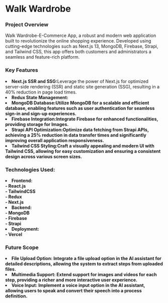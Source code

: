 <h1>Walk Wardrobe</h1>

<h3>Project Overview</h3>
<p>Walk Wardrobe-E-Commerce App, a robust and modern web application built to revolutionize the online shopping experience. Developed using cutting-edge technologies such as Next.js 13, MongoDB, Firebase, Strapi, and Tailwind CSS, this app offers both customers and administrators a seamless and feature-rich platform.</p>

<h3>Key Features</h3>
<li><b>Next.js SSR and SSG:</b>Leverage the power of Next.js for optimized server-side rendering (SSR) and static site generation (SSG), resulting in a 40% reduction in page load times.</li>
<li><b>Redux State Management:</bImplement Redux for efficient state management, leading to a 15% increase in user retention through real-time updates in the shopping cart.</li>
<li><b>MongoDB Database:</b>Utilize MongoDB for a scalable and efficient database, enabling features such as user authentication for seamless sign-in and sign-up experiences.</li>
<li><b>Firebase Integration:</b>Integrate Firebase for enhanced functionalities, providing storage for Images.</li>
<li><b>Strapi API Optimization:</b>Optimize data fetching from Strapi APIs, achieving a 25% reduction in data transfer times and significantly improving overall application responsiveness.</li>
<li><b>Tailwind CSS Styling:</b>Craft a visually appealing and modern UI with Tailwind CSS, allowing for easy customization and ensuring a consistent design across various screen sizes.</li>

<h3>Technologies Used:</h3>
<li>Frontend: </li>
  - React.js<br>
  - TailwindCSS<br>
  - Redux<br>
  - Next.js<br>

<li>Backend: </li>
  - MongoDB<br>
  - Firebase<br>
  - Strapi<br>

<li>Deployment: </li>
  - Vercel

<h3>Future Scope</h3>
<li>File Upload Option:
Integrate a file upload option in the AI assistant for detailed descriptions, allowing the system to extract steps from uploaded files.</li>
<li>Multimedia Support:
Extend support for images and videos for each step, providing a richer and more interactive user experience.</li>

<li>Voice Input:
Implement a voice input option in the AI assistant, allowing users to speak and convert their speech into a process definition.</li>

